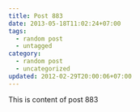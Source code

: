 ```yaml
---
title: Post 883
date: 2013-05-18T11:02:24+07:00
tags:
  - random post
  - untagged
category:
  - random post
  - uncategorized
updated: 2012-02-29T20:00:06+07:00
---
```

This is content of post 883